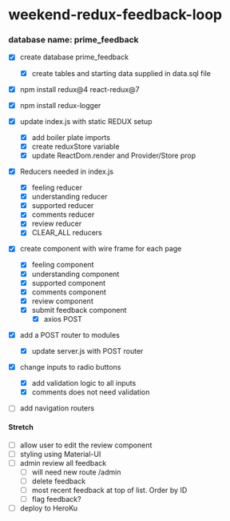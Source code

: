 # weekend-redux-feedback-loop

### database name: prime_feedback

- [X] create database prime_feedback
    - [X] create tables and starting data supplied in data.sql file

- [X] npm install redux@4 react-redux@7
- [X] npm install redux-logger

- [X] update index.js with static REDUX setup
    - [X] add boiler plate imports
    - [X] create reduxStore variable
    - [X] update ReactDom.render and Provider/Store prop

- [X] Reducers needed in index.js
    - [X] feeling reducer
    - [X] understanding reducer
    - [X] supported reducer
    - [X] comments reducer
    - [X] review reducer
    - [X] CLEAR_ALL reducers

- [X] create component with wire frame for each page
    - [X] feeling component
    - [X] understanding component
    - [X] supported component
    - [X] comments component
    - [X] review component
    - [X] submit feedback component
        - [X] axios POST

- [X] add a POST router to modules
    - [X] update server.js with POST router

- [X] change inputs to radio buttons
    - [X] add validation logic to all inputs
    - [X] comments does not need validation

- [ ] add navigation routers


#### Stretch

- [ ] allow user to edit the review component
- [ ] styling using Material-UI
- [ ] admin review all feedback
    - [ ] will need new route /admin
    - [ ] delete feedback
    - [ ] most recent feedback at top of list. Order by ID
    - [ ] flag feedback?

- [ ] deploy to HeroKu